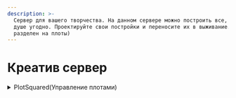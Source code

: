```yaml
---
description: >-
  Сервер для вашего творчества. На данном сервере можно построить все, что вашей
  душе угодно. Проектируйте свои постройки и переносите их в выживание. (Мир
  разделен на плоты)
---
```


# Креатив сервер



<details>

<summary>PlotSquared(Управление плотами)</summary>

### Основные

/p help - Все команды плагина

/p auto - Занять свободный участок

/p claim - Занять участок

/p merge - Соединить участки

/p visit <игрок> \[номер участка игрока]- Телепортироваться на участок

/p auto - Занять свободный участок

/p list <игрок> - Список участников игрока

/p info - Информация о плоте

/p middle - Телепорт на середину плота

/p alias set <название> - установить название плота( /p visit )

</details>
